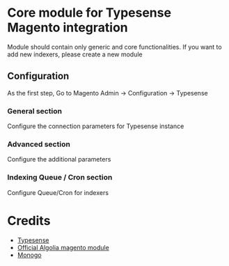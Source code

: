 # Core module for Typesense Magento integration

Module should contain only generic and core functionalities. If you want to add new indexers, please create a new module

## Configuration
As the first step, Go to Magento Admin -> Configuration -> Typesense

### General section
Configure the connection parameters for Typesense instance 

### Advanced section
Configure the additional parameters

### Indexing Queue / Cron section
Configure Queue/Cron for indexers

# Credits
- [Typesense](https://typesense.org)
- [Official Algolia magento module](https://github.com/algolia/algoliasearch-magento-2)
- [Monogo](https://monogo.pl/en)